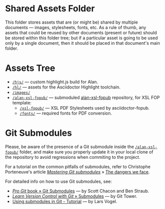 # Shared Assets Folder

This folder stores assets that are (or might be) shared by multiple documents — images, stylesheets, fonts, etc. As a rule of thumb, any assets that could be reused by other documents (present or future) should be stored within this folder tree; but if a particular asset is going to be used only by a single document, then it should be placed in that document's main folder.

# Assets Tree

- [`/hjs/`](./hjs/) — custom highlight.js build for Alan.
- [`/hl/`](./hl/) — assets for the Asciidoctor Highlight toolchain.
- [`/images/`](./images)
- [`/alan-xsl-fopub/`](./alan-xsl-fopub/) — submoduled [alan-xsl-fopub] repository, for XSL FOP template:
    + [`/xsl-fopub/`](./alan-xsl-fopub/xsl-fopub/) — XSL PDF Stylesheets used by asciidoctor-fopub. 
    + [`/fonts/`](./alan-xsl-fopub/fonts/) — required fonts for PDF conversion.

# Git Submodules

Please, be aware of the presence of a Git submodule inside the [`/alan-xsl-fopub/`](./alan-xsl-fopub/) folder, and make sure you properly update it in your local clone of the repository to avoid regressions when commiting to the project.

For a tutorial on the common pitfalls of submodules, refer to Christophe Porteneuve's article [_Mastering Git submodules_] » [The dangers we face].

For detailed info on how to use Git submodules, see:

- [_Pro Git_ book » Git Submodules][Git Submodules] — by Scott Chacon and Ben Straub.
- [_Learn Version Control with Git_ » Submodules] — by Git Tower.
- [Using submodules in Git - Tutorial] — by Lars Vogel.


<!-----------------------------------------------------------------------------
                               REFERENCE LINKS                                
------------------------------------------------------------------------------>

[alan-xsl-fopub]: https://github.com/alan-if/alan-xsl-fopub "Visit the alan-xsl-fopub repository on GitHub"

<!-- Git references -->

[Pro Git]: https://git-scm.com/book "'Pro Git' book online"
[Git Submodules]: https://git-scm.com/book/en/v2/Git-Tools-Submodules "Read the chapter on Git Submodules from the 'Pro Git' book"

[Using submodules in Git - Tutorial]: https://www.vogella.com/tutorials/GitSubmodules/article.html "Read tutorial"
[_Learn Version Control with Git_ » Submodules]: https://www.git-tower.com/learn/git/ebook/en/command-line/advanced-topics/submodules#start

[_Mastering Git submodules_]: https://medium.com/@porteneuve/mastering-git-submodules-34c65e940407 "Read article"
[The dangers we face]: https://medium.com/@porteneuve/mastering-git-submodules-34c65e940407#6b21 "Jump to section 'The dangers we face' of the 'Mastering Git submodules' article"

<!-- EOF -->
